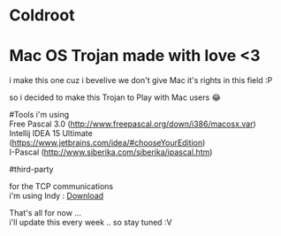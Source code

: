 # Coldroot
Mac OS Trojan made with love &lt;3
===================================
i make this one cuz i bevelive we don't give Mac it's rights in this field :P

so i decided to make this Trojan to Play with Mac users 😂

#Tools
i'm using <br>
Free Pascal 3.0 (http://www.freepascal.org/down/i386/macosx.var)<br>
Intellij IDEA 15 Ultimate (https://www.jetbrains.com/idea/#chooseYourEdition)<br> 
I-Pascal (http://www.siberika.com/siberika/ipascal.htm)<br>

#third-party<br>

for the TCP communications<br>
i'm using Indy : <a href="http://www.indyproject.org">Download</a> <br>

That's all for now ... <br>
i'll update this every week .. so stay tuned :V
